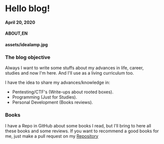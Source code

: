 # Hello blog!
#### April 20, 2020
#### ABOUT,EN
#### assets/idealamp.jpg

### The blog objective

Always I want to write some stuffs about my advances in life, career, studies and now I'm here. And I'll use as a living curriculum too.

I have the idea to share my advances/knowledge in:
- Pentesting/CTF's (Write-ups about rooted boxes).
- Programming (Just for Studies).
- Personal Development (Books reviews).

### Books

I have a Repo in GitHub about some books I read, but I'll bring to here all these books and some reviews. If you want to recommend a good books for me, just make a pull request on my [Repository](https://github.com/raphaelbarbosaqwerty/BookStudy)